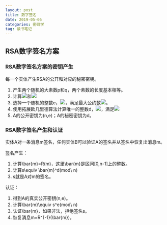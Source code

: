 ```yaml
---
layout: post
title: 数字签名
date: 2019-05-05
categories: 密码学
tag: 读书笔记
---
```


## RSA数字签名方案

### RSA数字签名方案的密钥产生

每一个实体产生RSA的公开和对应的秘密密钥。

1. 产生两个随机的大素数p和q，两个素数的长度基本相等。
2. 计算<img src="https://latex.codecogs.com/png.latex?n=pq">和<img src="https://latex.codecogs.com/png.latex?\phi=(p-1)(q-1)">
3. 选择一个随机的整数e，<img src="https://latex.codecogs.com/png.latex?1<e<\phi">，满足最大公约数<img src="https://latex.codecogs.com/png.latex?(e,\phi)=1">。
4. 使用拓展欧几里德算法计算唯一的整数d，<img src="https://latex.codecogs.com/png.latex?1<d<\phi">，满足<img src="https://latex.codecogs.com/png.latex?ed\equiv 1(mod\ \phi)">
5. A的公开密钥为(n,e)；A的秘密密钥为d。

### RSA数字签名产生和认证

实体A对一条消息m签名，任何实体B可以验证A的签名并从签名中恢复出消息m。

签名产生：

1. 计算\bar{m}=R(m)，这里\bar{m}是区间[0,n-1]上的整数。
2. 计算s\equiv \bar{m}^d(mod\ n)
3. s就是A对m的签名。

认证：
1. 得到A的真实公开密钥(n,e)。
2. 计算\bar{m}\equiv s^e(mod\ n)
3. 认证\bar{m}，如果非法，拒绝签名s。
4. 恢复消息m=R^{-1}(\bar{m})。

